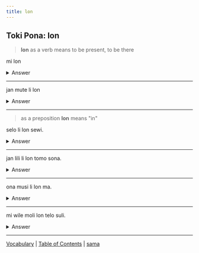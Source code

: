 ```yaml
---
title: lon
---
```


## Toki Pona: lon

> **lon** as a verb means to be present, to be there

mi lon
<details>
<summary>Answer</summary>
I exist, I am present, I am alive
</details>

---

jan mute li lon
<details>
<summary>Answer</summary>
There are many people
</details>

---

> as a preposition **lon** means "in"

selo li lon sewi.
<details>
<summary>Answer</summary>
The sun is in the sky.
</details>

---

jan lili li lon tomo sona.
<details>
<summary>Answer</summary>
The children are in the school.
</details>

---

ona musi li lon ma.
<details>
<summary>Answer</summary>
She plays in the field.
</details>

---

mi wile moli lon telo suli.
<details>
<summary>Answer</summary>
I wish to die at sea.
</details>

---

[Vocabulary](20Vocabulary.md) | [Table of Contents](toc.md) | [sama](22sama.md)
